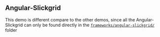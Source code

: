 ## Angular-Slickgrid

This demo is different compare to the other demos, since all the Angular-Slickgrid can only be found directly in the [`frameworks/angular-slickgrid/`](https://github.com/ghiscoding/slickgrid-universal/tree/master/frameworks/angular-slickgrid) folder